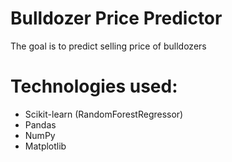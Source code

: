 # Bulldozer Price Predictor
The goal is to predict selling price of bulldozers

# Technologies used:
* Scikit-learn (RandomForestRegressor)
* Pandas
* NumPy
* Matplotlib
